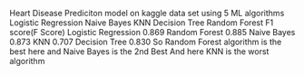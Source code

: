 Heart Disease Prediciton model on kaggle data set using 5 ML algorithms
Logistic Regression
Naive Bayes
KNN
Decision Tree
Random Forest
F1 score(F Score) Logistic Regression 0.869 Random Forest 0.885 Naive Bayes 0.873 KNN 0.707 Decision Tree 0.830 So Random Forest algorithm is the best here and Naive Bayes is the 2nd Best And here KNN is the worst algorithm
